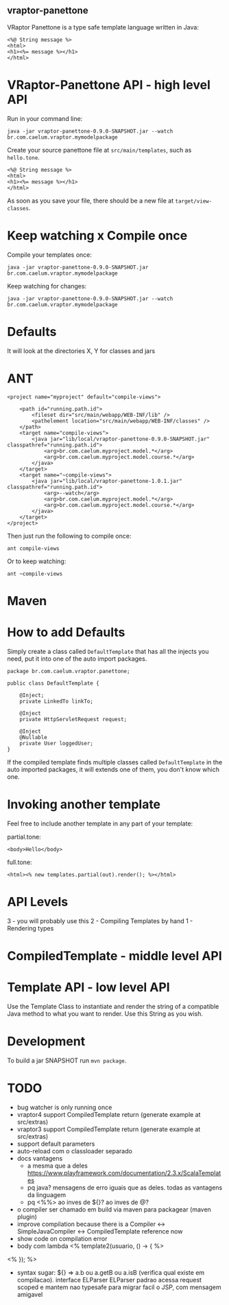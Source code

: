 ## vraptor-panettone

VRaptor Panettone is a type safe template language written in Java:

```
<%@ String message %>
<html>
<h1><%= message %></h1>
</html>
```

# VRaptor-Panettone API - high level API

Run in your command line:

```
java -jar vraptor-panettone-0.9.0-SNAPSHOT.jar --watch br.com.caelum.vraptor.mymodelpackage 
```

Create your source panettone file at `src/main/templates`, such as `hello.tone`.

```
<%@ String message %>
<html>
<h1><%= message %></h1>
</html>
```

As soon as you save your file, there should be a new file at `target/view-classes`.

# Keep watching x Compile once

Compile your templates once:

```
java -jar vraptor-panettone-0.9.0-SNAPSHOT.jar br.com.caelum.vraptor.mymodelpackage 
```

Keep watching for changes:

```
java -jar vraptor-panettone-0.9.0-SNAPSHOT.jar --watch br.com.caelum.vraptor.mymodelpackage 
```

# Defaults
It will look at the directories X, Y for classes and jars

# ANT

```
<project name="myproject" default="compile-views">

	<path id="running.path.id">
		<fileset dir="src/main/webapp/WEB-INF/lib" />
		<pathelement location="src/main/webapp/WEB-INF/classes" />
	</path>
	<target name="compile-views">
		<java jar="lib/local/vraptor-panettone-0.9.0-SNAPSHOT.jar" classpathref="running.path.id">
			<arg>br.com.caelum.myproject.model.*</arg>
			<arg>br.com.caelum.myproject.model.course.*</arg>
		</java>
	</target>
	<target name="~compile-views">
		<java jar="lib/local/vraptor-panettone-1.0.1.jar" classpathref="running.path.id">
			<arg>--watch</arg>
			<arg>br.com.caelum.myproject.model.*</arg>
			<arg>br.com.caelum.myproject.model.course.*</arg>
		</java>
	</target>
</project>
```

Then just run the following to compile once:
```
ant compile-views
```

Or to keep watching:

```
ant ~compile-views
```

# Maven

# How to add Defaults

Simply create a class called `DefaultTemplate` that has all the injects you need, put it into one of the auto import packages.

```
package br.com.caelum.vraptor.panettone;

public class DefaultTemplate {

	@Inject;
	private LinkedTo linkTo;
	
	@Inject
	private HttpServletRequest request;
	
	@Inject
	@Nullable
	private User loggedUser;
}
```

If the compiled template finds multiple classes called `DefaultTemplate` in the auto imported packages, it will extends one of them, you don't know which one.

# Invoking another template

Feel free to include another template in any part of your template:

partial.tone:
```
<body>Hello</body>
```

full.tone:
```
<html><% new templates.partial(out).render(); %></html>
```

# API Levels

3 - you will probably use this
2 - Compiling Templates by hand
1 - Rendering types

# CompiledTemplate - middle level API

# Template API - low level API

Use the Template Class to instantiate and render the string of a compatible Java method to what you want to render.
Use this String as you wish. 

# Development

To build a jar SNAPSHOT run `mvn package`.

# TODO
- bug watcher is only running once
- vraptor4 support CompiledTemplate return (generate example at src/extras)
- vraptor3 support CompiledTemplate return (generate example at src/extras)
- support default parameters
- auto-reload com o classloader separado
- docs
	vantagens
	- a mesma que a deles https://www.playframework.com/documentation/2.3.x/ScalaTemplates
	- pq java? mensagens de erro iguais que as deles. todas as vantagens da linguagem
	- pq <%%> ao inves de ${}? ao inves de @?
- o compiler ser chamado em build via maven para packagear (maven plugin)
- improve compilation because there is a Compiler <-> SimpleJavaCompiler <-> CompiledTemplate reference now
- show code on compilation error
- body com lambda
<% template2(usuario, () -> { %>

<% }); %>
- syntax sugar: ${} => a.b ou a.getB ou a.isB (verifica qual existe em compilacao). interface ELParser
	ELParser padrao acessa request scoped e mantem nao typesafe para migrar facil o JSP, com mensagem amigavel